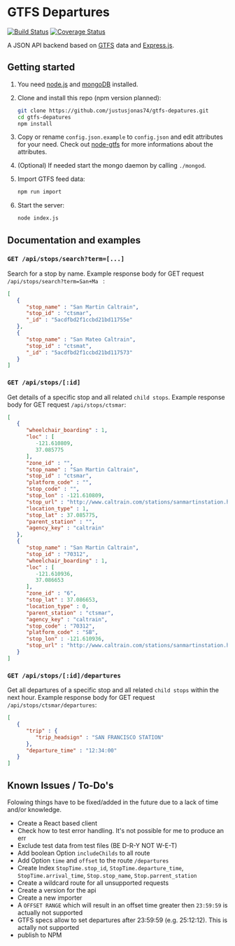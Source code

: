# GTFS Departures

[![Build Status](https://travis-ci.org/justusjonas74/gtfs-depatures.svg?branch=master)](https://travis-ci.org/justusjonas74/gtfs-depatures)
[![Coverage Status](https://coveralls.io/repos/github/justusjonas74/gtfs-depatures/badge.svg?branch=master)](https://coveralls.io/github/justusjonas74/gtfs-depatures?branch=master)

A JSON API backend based on [GTFS](https:*developers.google.com/transit/gtfs/) data and [Express.js](https://expressjs.com). 

## Getting started 

1. You need [node.js](https://nodejs.org/) and [mongoDB](https://www.mongodb.com/) installed.

2. Clone and install this repo (npm version planned):
    ```bash
    git clone https://github.com/justusjonas74/gtfs-depatures.git 
    cd gtfs-depatures
    npm install
    ```
3. Copy or rename `config.json.example` to  `config.json` and edit attributes for your need. Check out [node-gtfs](https://github.com/BlinkTagInc/node-gtfs) for more informations about the attributes.  

4. (Optional) If needed start the mongo daemon by calling `./mongod`. 
5. Import GTFS feed data:
    ```bash
    npm run import
    ```
6. Start the server:
    ```bash
    node index.js
    ```

## Documentation and examples

### `GET /api/stops/search?term=[...]` 

Search for a stop by name. Example response body for GET request `/api/stops/search?term=San+Ma ` :

```json
[
   {
      "stop_name" : "San Martin Caltrain",
      "stop_id" : "ctsmar",
      "_id" : "5acdfbd2f1ccbd21bd11755e"
   },
   {
      "stop_name" : "San Mateo Caltrain",
      "stop_id" : "ctsmat",
      "_id" : "5acdfbd2f1ccbd21bd117573"
   }
]
```


### `GET /api/stops/[:id]`
Get details of a specific stop and all related `child stops`.  Example response body for GET request `/api/stops/ctsmar`:

```json 
[
   {
      "wheelchair_boarding" : 1,
      "loc" : [
         -121.610809,
         37.085775
      ],
      "zone_id" : "",
      "stop_name" : "San Martin Caltrain",
      "stop_id" : "ctsmar",
      "platform_code" : "",
      "stop_code" : "",
      "stop_lon" : -121.610809,
      "stop_url" : "http://www.caltrain.com/stations/sanmartinstation.html",
      "location_type" : 1,
      "stop_lat" : 37.085775,
      "parent_station" : "",
      "agency_key" : "caltrain"
   },
   {
      "stop_name" : "San Martin Caltrain",
      "stop_id" : "70312",
      "wheelchair_boarding" : 1,
      "loc" : [
         -121.610936,
         37.086653
      ],
      "zone_id" : "6",
      "stop_lat" : 37.086653,
      "location_type" : 0,
      "parent_station" : "ctsmar",
      "agency_key" : "caltrain",
      "stop_code" : "70312",
      "platform_code" : "SB",
      "stop_lon" : -121.610936,
      "stop_url" : "http://www.caltrain.com/stations/sanmartinstation.html"
   }
]
```

### `GET /api/stops/[:id]/departures`
Get all departures of a specific stop and all related `child stops` within the next hour. Example response body for GET request `/api/stops/ctsmar/departures`:
```json
[
   {
      "trip" : {
         "trip_headsign" : "SAN FRANCISCO STATION"
      },
      "departure_time" : "12:34:00"
   }
]
```


## Known Issues / To-Do's
Folowing things have to be fixed/added in the future due to a lack of time and/or knowledge.

* Create a React based client
* Check how to test error handling. It's not possible for me to produce an err
* Exclude test data from test files (BE D-R-Y NOT W-E-T)
* Add boolean Option `includeChilds` to all route
* Add Option `time` and `offset` to the route `/departures`
* Create Index `StopTime.stop_id`, `StopTime.departure_time`, `StopTime.arrival_time`, `Stop.stop_name`, `Stop.parrent_station`
* Create a wildcard route for all unsupported requests
* Create a version for the api
* Create a new importer
* A `OFFSET RANGE` which will result in an offset time greater then `23:59:59` is actually not supported
* GTFS specs allow to set departures after 23:59:59 (e.g. 25:12:12). This is actally not supported
* publish to NPM 